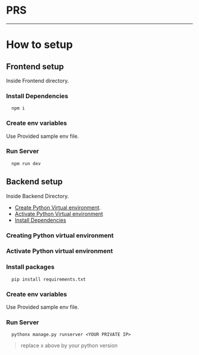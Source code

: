 # PRS

---

# How to setup

## Frontend setup

Inside Frontend directory.

### Install Dependencies

```
  npm i
```

### Create env variables
Use Provided sample env file.

### Run Server

```
  npm run dev
```

## Backend setup

Inside Backend Directory.

- [Create Python Virtual environment](https://github.com/NishikantS578/PRS/tree/unstable#creating-python-virtual-environment).
- [Activate Python Virtual environment]()
- [Install Dependencies]()
  
### Creating Python virtual environment

### Activate Python virtual environment

### Install packages
```
  pip install requirements.txt
```

### Create env variables
Use Provided sample env file.

### Run Server
```
  pythonx manage.py runserver <YOUR PRIVATE IP>
```
>replace x above by your python version
